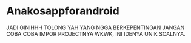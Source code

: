 # Anakosappforandroid
JADI GINIHHH TOLONG YAH YANG NGGA BERKEPENTINGAN JANGAN COBA COBA IMPOR PROJECTNYA WKWK, INI IDENYA UNIK SOALNYA. 
